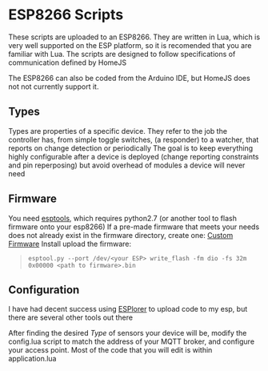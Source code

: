 # ESP8266 Scripts
These scripts are uploaded to an ESP8266. They are written in Lua, which is very well supported on the ESP platform, so it is recomended that you are familiar with Lua. The scripts are designed to follow specifications of communication defined by HomeJS

The ESP8266 can also be coded from the Arduino IDE, but HomeJS does not not currently support it.

## Types
Types are properties of a specific device. They refer to the job the controller has, from simple toggle switches, (a responder) to a watcher, that reports on change detection or periodically
The goal is to keep everything highly configurable after a device is deployed (change reporting constraints and pin reperposing) but avoid overhead of modules a device will never need

## Firmware
You need [esptools](https://github.com/themadinventor/esptool), which requires python2.7 (or another tool to flash firmware onto your esp8266)
If a pre-made firmware that meets your needs does not already exist in the firmware directory, create one: [Custom Firmware](https://nodemcu-build.com/index.php)
Install upload the firmware:
<!-- >`python ~/.local/lib/python2.7/site-packages/esptool.py --port /dev/ttyUSB0 write_flash -fm dio -fs 32m 0x00000 <path to firmware>.bin` -->
>`esptool.py --port /dev/<your ESP> write_flash -fm dio -fs 32m 0x00000 <path to firmware>.bin`

## Configuration
I have had decent success using [ESPlorer](http://esp8266.ru/esplorer/) to upload code to my esp, but there are several other tools out there

After finding the desired *Type* of sensors your device will be, modify the config.lua script to match the address of your MQTT broker, and configure your access point. Most of the code that you will edit is within application.lua
